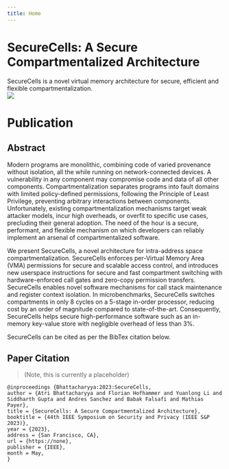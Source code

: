 ```yaml
---
title: Home
---
```


# SecureCells: A Secure Compartmentalized Architecture

<div class="intro-container">
<div style="width: 100%">
SecureCells is a novel virtual memory architecture for secure, efficient and flexible 
compartmentalization.
</div>

<div class="thumbnail center">
<a href="https://www.youtube.com/watch?v=dQw4w9WgXcQ">
<img class="thumbnail" src="{{ '/assets/img/preprint.png' | relative_url }}">
</a>
</div>
</div>

# Publication
## Abstract

Modern programs are monolithic, combining code of varied provenance without isolation, all the while running on network-connected devices. A vulnerability in any component may compromise code and data of all other components. Compartmentalization separates programs into fault domains with limited policy-defined permissions, following the Principle of Least Privilege, preventing arbitrary interactions between components. Unfortunately, existing compartmentalization mechanisms target weak attacker models, incur high overheads, or overfit to specific use cases, precluding their general adoption. The need of the hour is a secure, performant, and flexible mechanism on which developers can reliably implement an arsenal of compartmentalized software. 

We present SecureCells, a novel architecture for intra-address space compartmentalization. SecureCells enforces per-Virtual Memory Area (VMA) permissions for secure and scalable access control, and introduces new userspace instructions for secure and fast compartment switching with hardware-enforced call gates and zero-copy permission transfers. SecureCells enables novel software mechanisms for call stack maintenance and register context isolation. In microbenchmarks, SecureCells switches compartments  in only 8 cycles on a 5-stage in-order processor, reducing cost by an order of magnitude compared to state-of-the-art. Consequently, SecureCells helps secure high-performance software such as an in-memory key-value store with negligible overhead of less than 3%.

SecureCells can be cited as per the BibTex citation below.


## Paper Citation
> (Note, this is currently a placeholder)

```
@inproceedings {Bhattacharyya:2023:SecureCells,
author = {Atri Bhattacharyya and Florian Hofhammer and Yuanlong Li and Siddharth Gupta and Andres Sanchez and Babak Falsafi and Mathias Payer},
title = {SecureCells: A Secure Compartmentalized Architecture},
booktitle = {44th IEEE Symposium on Security and Privacy (IEEE S&P 2023)},
year = {2023},
address = {San Francisco, CA},
url = {https://none},
publisher = {IEEE},
month = May,
}
```
